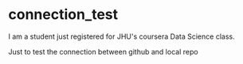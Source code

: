 connection_test
===============

I am a student just registered for JHU's coursera Data Science class.


Just to test the connection between github and local repo
